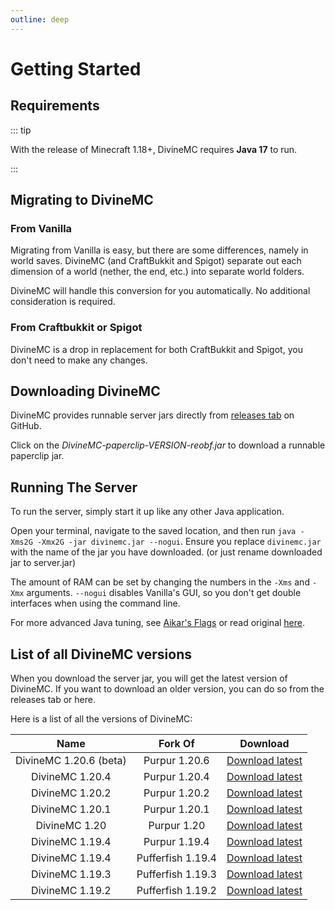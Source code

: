 ```yaml
---
outline: deep
---
```


# Getting Started

## Requirements

::: tip

With the release of Minecraft 1.18+, DivineMC requires **Java 17** to run.

:::

## Migrating to DivineMC

### From Vanilla

Migrating from Vanilla is easy, but there are some differences, namely in world saves. DivineMC (and
CraftBukkit and Spigot) separate out each dimension of a world (nether, the end, etc.) into separate
world folders.

DivineMC will handle this conversion for you automatically. No additional consideration is required.

### From Craftbukkit or Spigot

DivineMC is a drop in replacement for both CraftBukkit and Spigot, you don't need to make any changes.

## Downloading DivineMC

DivineMC provides runnable server jars directly from [releases tab](https://github.com/DivineMC/DivineMC/releases/latest) on GitHub.

Click on the _DivineMC-paperclip-VERSION-reobf.jar_ to download a runnable paperclip jar.

## Running The Server

To run the server, simply start it up like any other Java application.

Open your terminal, navigate to the saved location, and then run
`java -Xms2G -Xmx2G -jar divinemc.jar --nogui`. Ensure you replace `divinemc.jar` with the name of the jar
you have downloaded. (or just rename downloaded jar to server.jar)

The amount of RAM can be set by changing the numbers in the `-Xms` and `-Xmx` arguments. `--nogui`
disables Vanilla's GUI, so you don't get double interfaces when using the command line.

For more advanced Java tuning, see [Aikar's Flags](https://docs.papermc.io/paper/aikars-flags) or read original [here](https://aikar.co/2018/07/02/tuning-the-jvm-g1gc-garbage-collector-flags-for-minecraft/).

## List of all DivineMC versions

When you download the server jar, you will get the latest version of DivineMC. If you want to download an older version, you can do so from the releases tab or here.

Here is a list of all the versions of DivineMC:

|          Name          |      Fork Of      |                                                    Download                                                     |
|:----------------------:|:-----------------:|:---------------------------------------------------------------------------------------------------------------:|
| DivineMC 1.20.6 (beta) |   Purpur 1.20.6   | [Download latest](https://github.com/DivineMC/DivineMC/actions/workflows/build.yml?query=branch%3Aver%2F1.20.6) |
|    DivineMC 1.20.4     |   Purpur 1.20.4   |               [Download latest](https://github.com/DivineMC/DivineMC/releases/tag/latest-1.20.4)                |                                                                        
|    DivineMC 1.20.2     |   Purpur 1.20.2   |               [Download latest](https://github.com/DivineMC/DivineMC/releases/tag/latest-1.20.2)                |
|    DivineMC 1.20.1     |   Purpur 1.20.1   |               [Download latest](https://github.com/DivineMC/DivineMC/releases/tag/latest-1.20.1)                |
|     DivineMC 1.20      |    Purpur 1.20    |                [Download latest](https://github.com/DivineMC/DivineMC/releases/tag/latest-1.20)                 |
|    DivineMC 1.19.4     |   Purpur 1.19.4   |               [Download latest](https://github.com/DivineMC/DivineMC/releases/tag/latest-1.19.4)                |
|    DivineMC 1.19.4     | Pufferfish 1.19.4 |                [Download latest](https://github.com/DivineMC/DivineMC/releases/tag/release-109)                 |
|    DivineMC 1.19.3     | Pufferfish 1.19.3 |               [Download latest](https://github.com/DivineMC/DivineMC/releases/tag/latest-1.19.3)                |
|    DivineMC 1.19.2     | Pufferfish 1.19.2 |               [Download latest](https://github.com/DivineMC/DivineMC/releases/tag/latest-1.19.2)                |